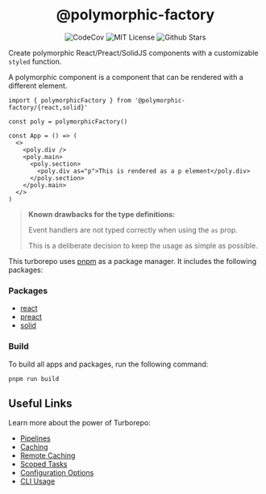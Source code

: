 <h1 align="center">@polymorphic-factory</h1>

<p align="center">
  <img alt="CodeCov" src="https://codecov.io/gh/chakra-ui/polymorphic/branch/main/graph/badge.svg?token=GISB4HXIK7"/>
  <img alt="MIT License" src="https://img.shields.io/github/license/chakra-ui/polymorphic"/>
  <img alt="Github Stars" src="https://badgen.net/github/stars/chakra-ui/polymorphic" />
</p>

Create polymorphic React/Preact/SolidJS components with a customizable `styled` function.

A polymorphic component is a component that can be rendered with a different element.

```tsx
import { polymorphicFactory } from '@polymorphic-factory/{react,solid}'

const poly = polymorphicFactory()

const App = () => (
  <>
    <poly.div />
    <poly.main>
      <poly.section>
        <poly.div as="p">This is rendered as a p element</poly.div>
      </poly.section>
    </poly.main>
  </>
)
```

> **Known drawbacks for the type definitions:**
>
> Event handlers are not typed correctly when using the `as` prop.
>
> This is a deliberate decision to keep the usage as simple as possible.

This turborepo uses [pnpm](https://pnpm.io) as a package manager. It includes the following packages:

### Packages

- [react](./packages/react/README.md)
- [preact](./packages/preact/README.md)
- [solid](./packages/solid/README.md)

### Build

To build all apps and packages, run the following command:

```
pnpm run build
```

## Useful Links

Learn more about the power of Turborepo:

- [Pipelines](https://turborepo.org/docs/core-concepts/pipelines)
- [Caching](https://turborepo.org/docs/core-concepts/caching)
- [Remote Caching](https://turborepo.org/docs/core-concepts/remote-caching)
- [Scoped Tasks](https://turborepo.org/docs/core-concepts/scopes)
- [Configuration Options](https://turborepo.org/docs/reference/configuration)
- [CLI Usage](https://turborepo.org/docs/reference/command-line-reference)
